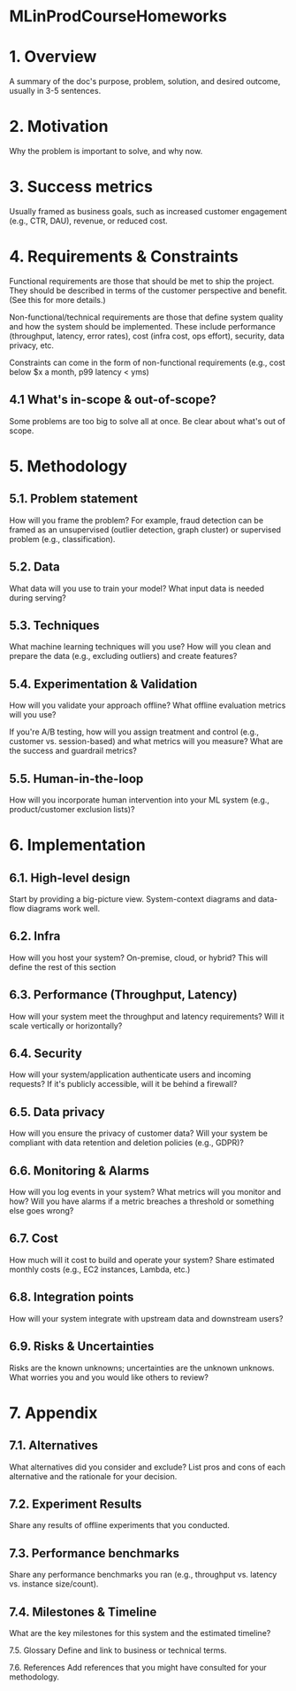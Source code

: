 # MLinProdCourseHomeworks

# 1. Overview
A summary of the doc's purpose, problem, solution, and desired outcome, usually in 3-5 sentences.

# 2. Motivation
Why the problem is important to solve, and why now.

# 3. Success metrics
Usually framed as business goals, such as increased customer engagement (e.g., CTR, DAU), revenue, or reduced cost.

# 4. Requirements & Constraints
Functional requirements are those that should be met to ship the project. They should be described in terms of the customer perspective and benefit. (See this for more details.)

Non-functional/technical requirements are those that define system quality and how the system should be implemented. These include performance (throughput, latency, error rates), cost (infra cost, ops effort), security, data privacy, etc.

Constraints can come in the form of non-functional requirements (e.g., cost below $x a month, p99 latency < yms)

## 4.1 What's in-scope & out-of-scope?
Some problems are too big to solve all at once. Be clear about what's out of scope.

# 5. Methodology
## 5.1. Problem statement
How will you frame the problem? For example, fraud detection can be framed as an unsupervised (outlier detection, graph cluster) or supervised problem (e.g., classification).

## 5.2. Data
What data will you use to train your model? What input data is needed during serving?

## 5.3. Techniques
What machine learning techniques will you use? How will you clean and prepare the data (e.g., excluding outliers) and create features?

## 5.4. Experimentation & Validation
How will you validate your approach offline? What offline evaluation metrics will you use?

If you're A/B testing, how will you assign treatment and control (e.g., customer vs. session-based) and what metrics will you measure? What are the success and guardrail metrics?

## 5.5. Human-in-the-loop
How will you incorporate human intervention into your ML system (e.g., product/customer exclusion lists)?

# 6. Implementation
## 6.1. High-level design


Start by providing a big-picture view. System-context diagrams and data-flow diagrams work well.

## 6.2. Infra
How will you host your system? On-premise, cloud, or hybrid? This will define the rest of this section

## 6.3. Performance (Throughput, Latency)
How will your system meet the throughput and latency requirements? Will it scale vertically or horizontally?

## 6.4. Security
How will your system/application authenticate users and incoming requests? If it's publicly accessible, will it be behind a firewall?

## 6.5. Data privacy
How will you ensure the privacy of customer data? Will your system be compliant with data retention and deletion policies (e.g., GDPR)?

## 6.6. Monitoring & Alarms
How will you log events in your system? What metrics will you monitor and how? Will you have alarms if a metric breaches a threshold or something else goes wrong?

## 6.7. Cost
How much will it cost to build and operate your system? Share estimated monthly costs (e.g., EC2 instances, Lambda, etc.)

## 6.8. Integration points
How will your system integrate with upstream data and downstream users?

## 6.9. Risks & Uncertainties
Risks are the known unknowns; uncertainties are the unknown unknows. What worries you and you would like others to review?

# 7. Appendix
## 7.1. Alternatives
What alternatives did you consider and exclude? List pros and cons of each alternative and the rationale for your decision.

## 7.2. Experiment Results
Share any results of offline experiments that you conducted.

## 7.3. Performance benchmarks
Share any performance benchmarks you ran (e.g., throughput vs. latency vs. instance size/count).

## 7.4. Milestones & Timeline
What are the key milestones for this system and the estimated timeline?

7.5. Glossary
Define and link to business or technical terms.

7.6. References
Add references that you might have consulted for your methodology.
